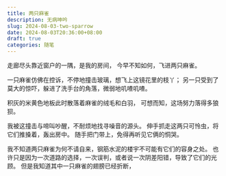 ```yaml
---
title: 两只麻雀
description: 无病呻吟
slug: 2024-08-03-two-sparrow
date: 2024-08-03T20:36:00+08:00
draft: true
categories: 随笔
---
```


走廊尽头靠近窗户的一隅，是我的房间，
今早不知如何，飞进两只麻雀。

一只麻雀仿佛在控诉，不停地撞击玻璃，想飞上这镜花里的枝丫；
另一只受到了莫大的惊吓，躲进了洗手台的角落，微弱地叽喳叽喳。

积灰的米黄色地板此时散落着麻雀的绒毛和白羽，
可想而知，这场努力落得多狼狈。

我被这撞击与啼叫吵醒，不耐烦地找寻噪音的源头。
伸手抓走这两只可怜虫，将它们推搡着，轰出房中。
随手把门带上，免得再听见它俩的恫哭。

我不知道两只麻雀为何不请自来，钢筋水泥的楼宇不可能有它们的容身之处。
也许只是因为一次道路的选择，一次误判，或者说一次阴差阳错，导致了它们的光顾。
但是我知道其中一只麻雀的翅膀已经折断，